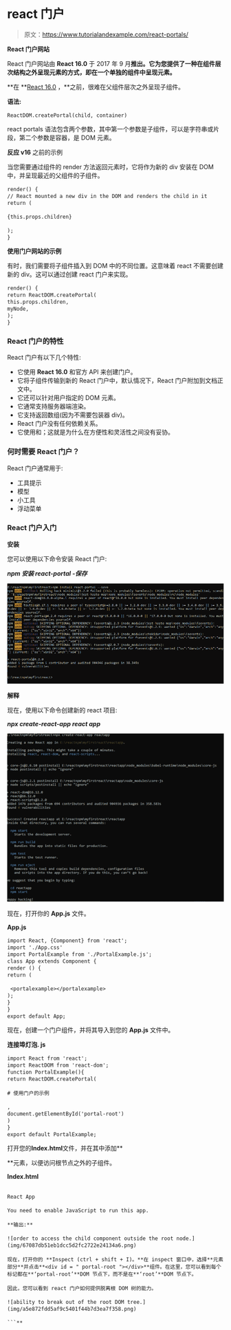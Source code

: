 # react 门户

> 原文：<https://www.tutorialandexample.com/react-portals/>

**React 门户网站**

React 门户网站由 **React 16.0** 于 2017 年 9 月**推出。它为您提供了一种在组件层次结构之外呈现元素的方式，即在一个单独的组件中呈现元素。**

 **在 **[React 16.0](https://reactjs.org/blog/2017/09/26/react-v16.0.html) ，**之前，很难在父组件层次之外呈现子组件。

**语法:**

```
ReactDOM.createPortal(child, container)
```

react portals 语法包含两个参数，其中第一个参数是子组件，可以是字符串或片段，第二个参数是容器，是 DOM 元素。

**反应 v16** 之前的示例

当您需要通过组件的 render 方法返回元素时，它将作为新的 div 安装在 DOM 中，并呈现最近的父组件的子组件。

```
render() { 
// React mounted a new div in the DOM and renders the child in it 
return ( 

{this.props.children} 

);  
}  
```

**使用门户网站的示例**

有时，我们需要将子组件插入到 DOM 中的不同位置。这意味着 react 不需要创建新的 div。这可以通过创建 react 门户来实现。

```
render() { 
return ReactDOM.createPortal( 
this.props.children, 
myNode, 
); 
} 
```

### React 门户的特性

React 门户有以下几个特性:

*   它使用 **React 16.0** 和官方 API 来创建门户。
*   它将子组件传输到新的 React 门户中，默认情况下，React 门户附加到文档正文中。
*   它还可以针对用户指定的 DOM 元素。
*   它通常支持服务器端渲染。
*   它支持返回数组(因为不需要包装器 div)。
*   React 门户没有任何依赖关系。
*   它使用<portal>和<portalwithstate>；这就是为什么在方便性和灵活性之间没有妥协。</portalwithstate></portal>

### 何时需要 React 门户？

React 门户通常用于:

*   工具提示
*   模型
*   小工具
*   浮动菜单

### React 门户入门

**安装**

您可以使用以下命令安装 React 门户:

***npm 安装 react-portal -保存***

![Get Started with React Portal](img/2c6927f5de9d207d44c5c40f42859f5f.png)

**解释**

现在，使用以下命令创建新的 react 项目:

***npx create-react-app react app***

![create your new react project by using npx create-react-app reactapp](img/ecd13a6981c712ee96fd27ba45810cc1.png)

现在，打开你的 **App.js** 文件。

**App.js**

```
import React, {Component} from 'react'; 
import './App.css' 
import PortalExample from './PortalExample.js'; 
class App extends Component { 
render () { 
return ( 

 <portalexample></portalexample>  
); 
} 
} 
export default App; 
```

现在，创建一个门户组件，并将其导入到您的 **App.js** 文件中。

**连接埠灯泡. js**

```
import React from 'react';
import ReactDOM from 'react-dom'; 
function PortalExample(){ 
return ReactDOM.createPortal( 

# 使用门户的示例

, 
document.getElementById('portal-root') 
) 
} 
export default PortalExample; 
```

打开您的**Index.html**文件，并在其中添加**<div id = " portal-root "></div>**元素，以便访问根节点之外的子组件。

**Index.html**

```

React App

You need to enable JavaScript to run this app.

**输出:**

![order to access the child component outside the root node.](img/67087db51eb1dcc5d2fc2722e24134a6.png)

现在，打开你的 **Inspect (ctrl + shift + I)。**在 inspect 窗口中，选择**元素部分**并点击**<div id = " portal-root "></div>**组件。在这里，您可以看到每个标记都在**‘portal-root’**DOM 节点下，而不是在**‘root’**DOM 节点下。

因此，您可以看到 react 门户如何提供脱离根 DOM 树的能力。

![ability to break out of the root DOM tree.](img/a5e872fdd5af9c5401f44b7d3ea7f358.png)

```**